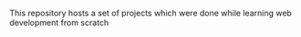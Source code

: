 This repository hosts a set of projects which were done while learning web development from scratch
